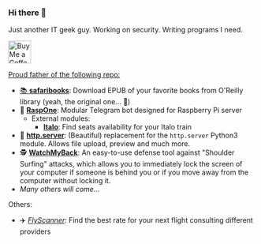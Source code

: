 ### Hi there 👋

Just another IT geek guy. Working on security. Writing programs I need.

<a href='https://ko-fi.com/lorenz0x00' target='_blank'><img height='35' style='border:0px;height:46px;' src='https://az743702.vo.msecnd.net/cdn/kofi3.png?v=0' border='0' alt='Buy Me a Coffee at ko-fi.com' />

Proud father of the following repo:
- 📚 [**safaribooks**](https://github.com/lorenzodifuccia/safaribooks): Download EPUB of your favorite books from O'Reilly library (yeah, the original one... 😬)
- 🤖 [**RaspOne**](https://github.com/lorenzodifuccia/RaspOne): Modular Telegram bot designed for Raspberry Pi server
    - External modules:
      - [**Italo**](https://github.com/lorenzodifuccia/Italo): Find seats availability for your Italo train
- 🐍 [**http.server**](https://github.com/lorenzodifuccia/http.server): (Beautiful) replacement for the `http.server` Python3 module. Allows file upload, preview and much more.
- 🕵️ [**WatchMyBack**](https://github.com/lorenzodifuccia/WatchMyBack): An easy-to-use defense tool against "Shoulder Surfing" attacks, which allows you to immediately lock the screen of your computer if someone is behind you or if you move away from the computer without locking it.
- _Many others will come..._

Others:
- ✈️  [*FlyScanner*](https://github.com/lorenzodifuccia/FlyScanner): Find the best rate for your next flight consulting different providers
